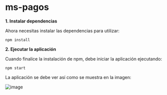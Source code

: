 # ms-pagos
**1. Instalar dependencias**

Ahora necesitas instalar las dependencias para utilizar:

    npm install

**2. Ejecutar la aplicación**

Cuando finalice la instalación de npm, debe iniciar la aplicación ejecutando:

    npm start

La aplicación se debe ver así como se muestra en la imagen:

![image](https://user-images.githubusercontent.com/42421550/95826103-74257780-0cf7-11eb-9250-18c214ed57f4.png)
